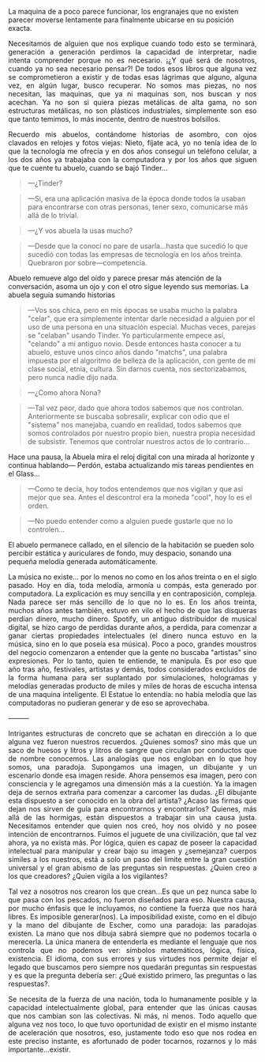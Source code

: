 La maquina de a poco parece funcionar, los engranajes que no existen parecer moverse lentamente para finalmente ubicarse en su posición exacta.

<p align="justify">
Necesitamos de alguien que nos explique cuando todo esto se terminará, generación a generación perdimos la capacidad de interpretar, nadie intenta comprender porque no es necesario. ¡¿Y qué será de nosotros, cuando ya no sea necesario pensar?! De todos esos libros que alguna vez se comprometieron a existir y de todas esas lágrimas que alguno, alguna vez, en algún lugar, busco recuperar. No somos mas piezas, no nos necesitan, las maquinas, que ya ni maquinas son, nos buscan y nos acechan. Ya no son si quiera piezas metálicas de alta gama, no son estructuras metálicas, no son plásticos industriales, simplemente son eso que tanto temimos, lo más inocente, dentro de nuestros bolsillos.
</p>

<p align="justify">
Recuerdo mis abuelos, contándome historias de asombro, con ojos clavados en relojes y fotos viejas: Nieto, fíjate acá, yo no tenía idea de lo que la tecnología me ofrecía y en dos años conseguí un teléfono celular, a los dos años ya trabajaba con la computadora y por los años que siguen que te cuente tu abuelo, cuando se bajó Tinder...
</p>

> —¿Tinder?

> —Si, era una aplicación masiva de la época donde todos la usaban para encontrarse con otras personas, tener sexo, comunicarse más allá de lo trivial.

> —¿Y vos abuela la usas mucho?

> —Desde que la conocí no pare de usarla...hasta que sucedió lo que sucedió con todas las empresas de tecnología en los años treinta. Quebraron por sobre—competencia.

Abuelo remueve algo del oído y parece presar más atención de la conversación, asoma un ojo y con el otro sigue leyendo sus memorias. La abuela seguía sumando historias

<p align="justify">

> —Vos sos chica, pero en mis épocas se usaba mucho la palabra "celar", que era simplemente intentar darle necesidad a alguien por el uso de una persona en una situación especial. Muchas veces, parejas se "celaban" usando Tinder. Yo particularmente empece así, "celando" a mi antiguo novio. Desde entonces hasta conocer a tu abuelo, estuve unos cinco años dando "matchs", una palabra impuesta por el algoritmo de belleza de la aplicación, con gente de mi clase social, etnia, cultura. Sin darnos cuenta, nos sectorizabamos, pero nunca nadie dijo nada.

</p>

> —¿Como ahora Nona?

<p align="justify">

> —Tal vez peor, dado que ahora todos sabemos que nos controlan. Anteriormente se buscaba sobresalir, explicar con odio que el "sistema" nos manejaba, cuando en realidad, todos sabemos que somos controlados por nuestro propio bien, nuestra propia necesidad de subsistir. Tenemos que controlar nuestros actos de lo contrarío…

</p>

Hace una pausa, la Abuela mira el reloj digital con una mirada al horizonte y continua hablando— Perdón, estaba actualizando mis tareas pendientes en el Glass...

> —Como te decía, hoy todos entendemos que nos vigilan y que así mejor que sea. Antes el descontrol era la moneda "cool", hoy lo es el orden.

> —No puedo entender como a alguien puede gustarle que no lo controlen...

El abuelo permanece callado, en el silencio de la habitación se pueden solo percibir estática y auriculares de fondo, muy despacio, sonando una pequeña melodía generada automáticamente.

<p align="justify">
La música no existe… por lo menos no como en los años treinta o en el siglo pasado. Hoy en día, toda melodía, armonía u compás, esta generado por computadora. La explicación es muy sencilla y en contraposición, compleja. Nada parece ser más sencillo de lo que no lo es. En los años treinta, muchos años antes también, estuvo en vilo el hecho de que las disqueras perdían dinero, mucho dinero. Spotify, un antiguo distribuidor de musical digital, se hizo cargo de perdidas durante años, a perdida, para comenzar a ganar ciertas propiedades intelectuales (el dinero nunca estuvo en la música, sino en lo que poseía esa música). Poco a poco, grandes moustros del negocio comenzaron a entender que la gente no buscaba "artistas" sino expresiones. Por lo tanto, quien te entiende, te manipula. Es por eso que año tras año, festivales, artistas y demás, todos considerados excluidos de la forma humana para ser suplantado por simulaciones, hologramas y melodías generadas producto de miles y miles de horas de escucha intensa de una maquina inteligente. El Estatue lo entendía: no había melodía que las computadoras no pudieran generar y de eso se aprovechaba.
</p>

———

<p align="justify">
Intrigantes estructuras de concreto que se achatan en dirección a lo que alguna vez fueron nuestros recuerdos. ¿Quienes somos? sino más que un saco de huesos y litros y litros de sangre que circulan por conductos que de nombre conocemos. Las analogías que nos engloban en lo que hoy somos, una paradoja. Supongamos una imagen, un dibujante y un escenario donde esa imagen reside. Ahora pensemos esa imagen, pero con consciencia y le agregamos una dimensión más a la cuestión. Ya la imagen deja de sernos extraña para comenzar a carcomer las dudas. ¿El dibujante esta dispuesto a ser conocido en la obra del artista? ¿Acaso las firmas que dejan nos sirven de guía para encontrarnos y encontrarlos? Quienes, más allá de las hormigas, están dispuestos a trabajar sin una causa justa. Necesitamos entender que quien nos creó, hoy nos olvidó y no posee intención de encontrarnos. Fuimos el juguete de una civilización, que tal vez ahora, ya no exista más. Por lógica, quien es capaz de poseer la capacidad intelectual para manipular y crear bajo su imagen y ¿semejanza? cuerpos símiles a los nuestros, está a solo un paso del limite entre la gran cuestión universal y el gran abismo de las preguntas sin respuestas. ¿Quien creo a los que creadores? ¿Quien vigila a los vigilantes?
</p>

<p align="justify">
Tal vez a nosotros nos crearon los que crean...Es que un pez nunca sabe lo que pasa con los pescados, no fueron diseñados para eso. Nuestra causa, por mucho énfasis que le incluyamos, no contiene la fuerza que nos hará libres. Es imposible generar(nos). La imposibilidad existe, como en el dibujo y la mano del dibujante de Escher, como una paradoja: las paradojas existen. La mano que nos dibuja sabrá siempre que no podemos tocarla o merecerla. La única manera de entenderla es mediante el lenguaje que nos controla que no podemos ver: símbolos matemáticos, lógica, física, existencia. El idioma, con sus errores y sus virtudes nos permite dejar el legado que buscamos pero siempre nos quedarán preguntas sin respuestas y es que la pregunta debería ser: ¿Qué existido primero, las preguntas o las respuestas?.
</p>

<p align="justify">
Se necesita de la fuerza de una nación, toda lo humanamente posible y la capacidad intelectualmente global, para entender que las únicas causas que nos cambian son las colectivas. Ni más, ni menos. Todo aquello que alguna vez nos toco, lo que tuvo oportunidad de existir en el mismo instante de aceleración que nosotros, eso, justamente todo eso que nos rodea en este preciso instante, es afortunado de poder tocarnos, rozarnos y lo más importante...existir.
</p>

